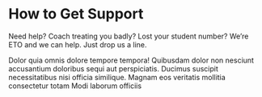 # How to Get Support

Need help? Coach treating you badly? Lost your student number? We’re ETO and we can help. Just drop us a line.

Dolor quia omnis dolore tempore tempora! Quibusdam dolor non nesciunt accusantium doloribus sequi aut perspiciatis. Ducimus suscipit necessitatibus nisi officia similique. Magnam eos veritatis mollitia consectetur totam Modi laborum officiis
